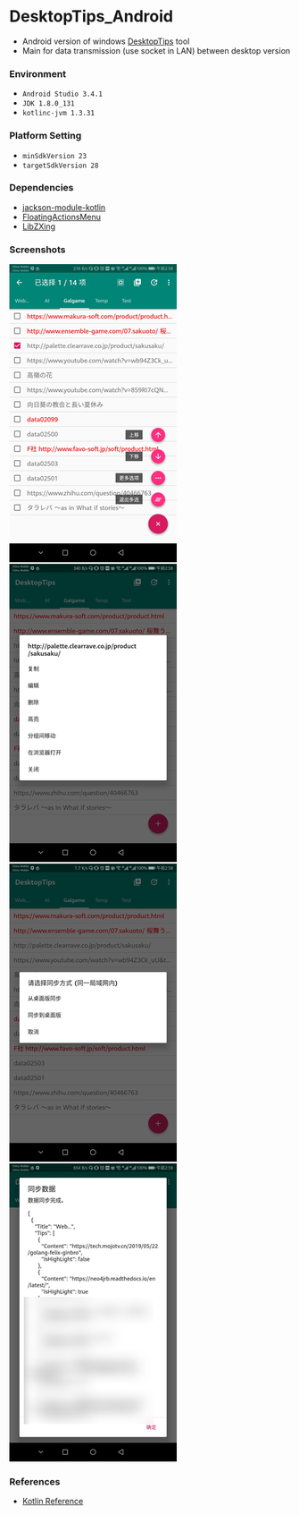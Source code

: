 # DesktopTips_Android

+ Android version of windows [DesktopTips](https://github.com/Aoi-hosizora/DesktopTips) tool
+ Main for data transmission (use socket in LAN) between desktop version

### Environment

+ `Android Studio 3.4.1`
+ `JDK 1.8.0_131`
+ `kotlinc-jvm 1.3.31`

### Platform Setting

+ `minSdkVersion 23`
+ `targetSdkVersion 28`

### Dependencies

+ [jackson-module-kotlin](https://github.com/FasterXML/jackson-module-kotlin)
+ [FloatingActionsMenu](https://jcenter.bintray.com/com/getbase/floatingactionbutton/1.10.1/)
+ [LibZXing](https://github.com/jwkj/LibZXing)

### Screenshots

![Screenshot_1](./assets/Screenshot_1.jpg)
![Screenshot_2](./assets/Screenshot_2.jpg)
![Screenshot_3](./assets/Screenshot_3.jpg)
![Screenshot_4](./assets/Screenshot_4.jpg)

### References

+ [Kotlin Reference](https://kotlinlang.org/docs/reference/)